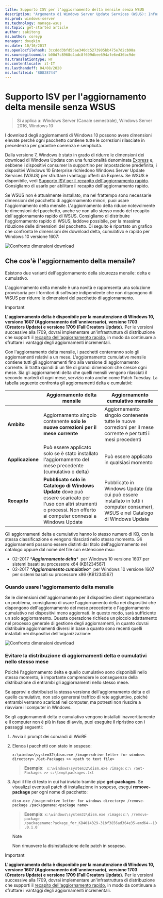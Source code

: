 ```yaml
---
title: Supporto ISV per l'aggiornamento delta mensile senza WSUS
description: "Argomento di Windows Server Update Services (WSUS): Informazioni su come i fornitori di software indipendente possono usare temporaneamente l'aggiornamento delta mensile anziché il recapito dell'aggiornamento rapido di WSUS per ridurre le dimensioni del pacchetto"
ms.prod: windows-server
ms.technology: manage-wsus
ms.topic: get-started article
author: sakitong
ms.author: coreyp
manager: dougkim
ms.date: 10/16/2017
ms.openlocfilehash: 3ccddd3bfd55ae340dc5273905bb475e7d2cb98a
ms.sourcegitcommit: b00d7c8968c4adc8f699dbee694afe6ed36bc9de
ms.translationtype: HT
ms.contentlocale: it-IT
ms.lasthandoff: 04/08/2020
ms.locfileid: "80828744"
---
```

# <a name="monthly-delta-update-isv-support-without-wsus"></a>Supporto ISV per l'aggiornamento delta mensile senza WSUS

>Si applica a: Windows Server (Canale semestrale), Windows Server 2016, Windows 10

I download degli aggiornamenti di Windows 10 possono avere dimensioni elevate perché ogni pacchetto contiene tutte le correzioni rilasciate in precedenza per garantire coerenza e semplicità.  

Dalla versione 7, Windows è stato in grado di ridurre le dimensioni dei download di Windows Update con una funzionalità denominata [Express](https://technet.microsoft.com/library/cc708456(v=ws.10).aspx#Anchor_2) e, sebbene i dispositivi consumer la supportino per impostazione predefinita, i dispositivi Windows 10 Enterprise richiedono Windows Server Update Services (WSUS) per sfruttare i vantaggi offerti da Express. Se WSUS è disponibile, vedi [Supporto ISV per il recapito dell'aggiornamento rapido](express-update-delivery-ISV-support.md). Consigliamo di usarlo per abilitare il recapito dell'aggiornamento rapido. 

Se WSUS non è attualmente installato, ma nel frattempo sono necessarie dimensioni del pacchetto di aggiornamento minori, puoi usare l'aggiornamento delta mensile. L'aggiornamento delta riduce notevolmente le dimensioni del pacchetto, anche se non allo stesso modo del recapito dell'aggiornamento rapido di WSUS. Consigliamo di distribuire l'aggiornamento rapido di WSUS, laddove possibile, per la massima riduzione delle dimensioni del pacchetto. Di seguito è riportato un grafico che confronta le dimensioni dei download delta, cumulativo e rapido per Windows 10 versione 1607:

![Confronto dimensioni download](../../media/express-update-delivery-isv-support/delta-1.png)

## <a name="what-is-monthly-delta-update"></a>Che cos'è l'aggiornamento delta mensile?

Esistono due varianti dell'aggiornamento della sicurezza mensile: delta e cumulativo.

L'aggiornamento delta mensile è una novità e rappresenta una soluzione provvisoria per i fornitori di software indipendente che non dispongono di WSUS per ridurre le dimensioni del pacchetto di aggiornamento.

>[!IMPORTANT]
>**L'aggiornamento delta è disponibile per la manutenzione di Windows 10, versione 1607 (Aggiornamento dell'anniversario), versione 1703 (Creators Update) e versione 1709 (Fall Creators Update).** Per le versioni successive alla 1709, dovrai implementare un'infrastruttura di distribuzione che supporti il [recapito dell'aggiornamento rapido](express-update-delivery-ISV-support.md), in modo da continuare a sfruttare i vantaggi degli aggiornamenti incrementali.

Con l'aggiornamento delta mensile, i pacchetti conterranno solo gli aggiornamenti relativi a un mese. L'aggiornamento cumulativo mensile contiene tutti gli aggiornamenti fino alla versione di aggiornamento corrente. Si tratta quindi di un file di grandi dimensioni che cresce ogni mese. Sia gli aggiornamenti delta che quelli mensili vengono rilasciati il secondo martedì di ogni mese, servizio noto anche come Patch Tuesday. La tabella seguente confronta gli aggiornamenti delta e cumulativi:

|                    | Aggiornamento **delta** mensile                                                                                                                                                                                                       | Aggiornamento **cumulativo** mensile                                                                                                                                                                                             |
|--------------------|--------------------------------------------------------------------------------------------------------------------------------------------------------------------------------------------------------------------------------|---------------------------------------------------------------------------------------------------------------------------------------------------------------------------------------------------------------------------|
| **Ambito**          | Aggiornamento singolo contenente **solo le nuove correzioni per il mese corrente**                                                                                                                                                                           | Aggiornamento singolo contenente tutte le nuove correzioni per il mese corrente e per tutti i mesi precedenti                                                                                                                                                   |
| **Applicazione**    | Può essere applicato solo se è stato installato l'aggiornamento del mese precedente (cumulativo o delta)                                                                                                                                           | Può essere applicato in qualsiasi momento                                                                                                                                                                                                |
| **Recapito**       | **Pubblicato solo in Catalogo di Windows Update** dove può essere scaricato per l'uso con altri strumenti o processi. Non offerto ai computer connessi a Windows Update                                                         | Pubblicato in Windows Update (da cui può essere installato in tutti i computer consumer), WSUS e nel Catalogo di Windows Update                                                                                                                |

Gli aggiornamenti delta e cumulativo hanno lo stesso numero di KB, con la stessa classificazione e vengono rilasciati nello stesso momento. Gli aggiornamenti possono essere distinti dal titolo dell'aggiornamento nel catalogo oppure dal nome del file con estensione msu:

- 02-2017 *\***Aggiornamento delta**\**  per Windows 10 versione 1607 per sistemi basati su processore x64 (KB1234567)
- 02-2017 *\***Aggiornamento cumulativo**\**  per Windows 10 versione 1607 per sistemi basati su processore x86 (KB1234567)                                                                                                                                                                                                                                                                                                                                                                                                                                                                                                                                                                                                                                                                                                                                                                                                                                                                                      

### <a name="when-to-use-monthly-delta-update"></a>Quando usare l'aggiornamento delta mensile

Se le dimensioni dell'aggiornamento per il dispositivo client rappresentano un problema, consigliamo di usare l'aggiornamento delta nei dispositivi che dispongono dell'aggiornamento del mese precedente e l'aggiornamento cumulativo nei dispositivi meno aggiornati. In questo modo, sarà sufficiente un solo aggiornamento. Questa operazione richiede un piccolo adattamento nel processo generale di gestione degli aggiornamenti, in quanto dovrai distribuire aggiornamenti diversi in base a quanto sono recenti quelli installati nei dispositivi dell'organizzazione:

![Confronto dimensioni download](../../media/express-update-delivery-isv-support/delta-2.png)

### <a name="prevent-deployment-of-delta-and-cumulative-updates-in-the-same-month"></a>Evitare la distribuzione di aggiornamenti delta e cumulativi nello stesso mese

Poiché l'aggiornamento delta e quello cumulativo sono disponibili nello stesso momento, è importante comprendere le conseguenze della distribuzione di entrambi gli aggiornamenti nello stesso mese.

Se approvi e distribuisci la stessa versione dell'aggiornamento delta e di quello cumulativo, non solo genererai traffico di rete aggiuntivo, poiché entrambi verranno scaricati nel computer, ma potresti non riuscire a riavviare il computer in Windows.

Se gli aggiornamenti delta e cumulativo vengono installati inavvertitamente e il computer non è più in fase di avvio, puoi eseguire il ripristino con i passaggi seguenti:

1. Avvia il prompt dei comandi di WinRE
2. Elenca i pacchetti con stato in sospeso:

    `x:\windows\system32\dism.exe /image:<drive letter for windows directory> /Get-Packages >> <path to text file>`
 
    > **Esempio**: ` x:\windows\system32\dism.exe /image:c:\ /Get-Packages >> c:\temp\packages.txt`
 
3. Apri il file di testo in cui hai inviato tramite pipe **get-packages**. Se visualizzi eventuali patch di installazione in sospeso, esegui **remove-package** per ogni nome di pacchetto:
 
   `dism.exe /image:<drive letter for windows directory> /remove-package /packagename:<package name>`
 
    > **Esempio**: `x:\windows\system32\dism.exe /image:c:\ /remove-package /packagename:Package_for_KB4014329~31bf3856ad364e35~amd64~~10.0.1.0`
 
    >[!NOTE]
    >Non rimuovere la disinstallazione delle patch in sospeso.

>[!IMPORTANT]
>**L'aggiornamento delta è disponibile per la manutenzione di Windows 10, versione 1607 (Aggiornamento dell'anniversario), versione 1703 (Creators Update) e versione 1709 (Fall Creators Update).** Per le versioni successive alla 1709, dovrai implementare un'infrastruttura di distribuzione che supporti il [recapito dell'aggiornamento rapido](express-update-delivery-ISV-support.md), in modo da continuare a sfruttare i vantaggi degli aggiornamenti incrementali.
